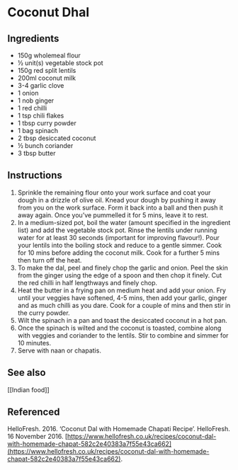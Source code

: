 # Coconut Dhal

## Ingredients
- 150g wholemeal flour
- ½ unit(s) vegetable stock pot
- 150g red split lentils
- 200ml coconut milk
- 3-4 garlic clove
- 1 onion
- 1 nob ginger
- 1 red chilli
- 1 tsp chili flakes
- 1 tbsp curry powder
- 1 bag spinach
- 2 tbsp desiccated coconut
- ½ bunch coriander
- 3 tbsp butter

## Instructions
1. Sprinkle the remaining flour onto your work surface and coat your dough in a drizzle of olive oil. Knead your dough by pushing it away from you on the work surface. Form it back into a ball and then push it away again. Once you’ve pummelled it for 5 mins, leave it to rest.
2. In a medium-sized pot, boil the water (amount specified in the ingredient list) and add the vegetable stock pot. Rinse the lentils under running water for at least 30 seconds (important for improving flavour!). Pour your lentils into the boiling stock and reduce to a gentle simmer. Cook for 10 mins before adding the coconut milk. Cook for a further 5 mins then turn off the heat.
3. To make the dal, peel and finely chop the garlic and onion. Peel the skin from the ginger using the edge of a spoon and then chop it finely. Cut the red chilli in half lengthways and finely chop.
4. Heat the butter in a frying pan on medium heat and add your onion. Fry until your veggies have softened, 4-5 mins, then add your garlic, ginger and as much chilli as you dare. Cook for a couple of mins and then stir in the curry powder.
5. Wilt the spinach in a pan and toast the desiccated coconut in a hot pan.
6. Once the spinach is wilted and the coconut is toasted, combine along with veggies and coriander to the lentils. Stir to combine and simmer for 10 minutes.
7. Serve with naan or chapatis.

## See also
[[Indian food]]

## Referenced
HelloFresh. 2016. ‘Coconut Dal with Homemade Chapati Recipe’. HelloFresh. 16 November 2016. [https://www.hellofresh.co.uk/recipes/coconut-dal-with-homemade-chapat-582c2e40383a7f55e43ca662](https://www.hellofresh.co.uk/recipes/coconut-dal-with-homemade-chapat-582c2e40383a7f55e43ca662).
